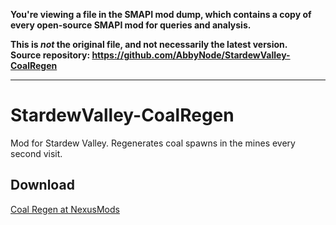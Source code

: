 **You're viewing a file in the SMAPI mod dump, which contains a copy of every open-source SMAPI mod
for queries and analysis.**

**This is _not_ the original file, and not necessarily the latest version.**  
**Source repository: https://github.com/AbbyNode/StardewValley-CoalRegen**

----

# StardewValley-CoalRegen
Mod for Stardew Valley. Regenerates coal spawns in the mines every second visit.  

## Download
[Coal Regen at NexusMods](https://www.nexusmods.com/stardewvalley/mods/1664/?)
